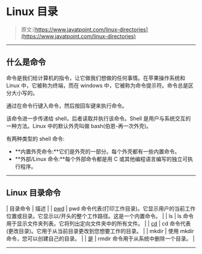 # Linux 目录

> 原文:[https://www.javatpoint.com/linux-directories](https://www.javatpoint.com/linux-directories)

* * *

## 什么是命令

命令是我们给计算机的指令，让它做我们想做的任何事情。在苹果操作系统和 Linux 中，它被称为终端，而在 windows 中，它被称为命令提示符。命令总是区分大小写的。

通过在命令行键入命令，然后按回车键来执行命令。

该命令进一步传递给 shell，后者读取并执行该命令。Shell 是用户与系统交互的一种方法。Linux 中的默认外壳叫做 bash(伯恩-再一次外壳)。

有两种类型的 shell 命令:

*   **内置外壳命令:**它们是外壳的一部分。每个外壳都有一些内置命令。
*   **外部/Linux 命令:**每个外部命令都是用 C 或其他编程语言编写的独立可执行程序。

* * *

## Linux 目录命令

| 目录命令 | 描述 |
| [pwd](linux-pwd) | pwd 命令代表(打印工作目录)。它显示用户的当前工作位置或目录。它显示以/开头的整个工作路径。这是一个内置命令。 |
| ls | ls 命令用于显示文件夹列表。它将列出定向文件夹中的所有文件。 |
| [cd](linux-cd) | cd 命令代表(更改目录)。它用于从当前目录更改到您想要工作的目录。 |
| mkdir | 使用 mkdir 命令，您可以创建自己的目录。 |
| [是](linux-rmdir) | rmdir 命令用于从系统中删除一个目录。 |

* * *